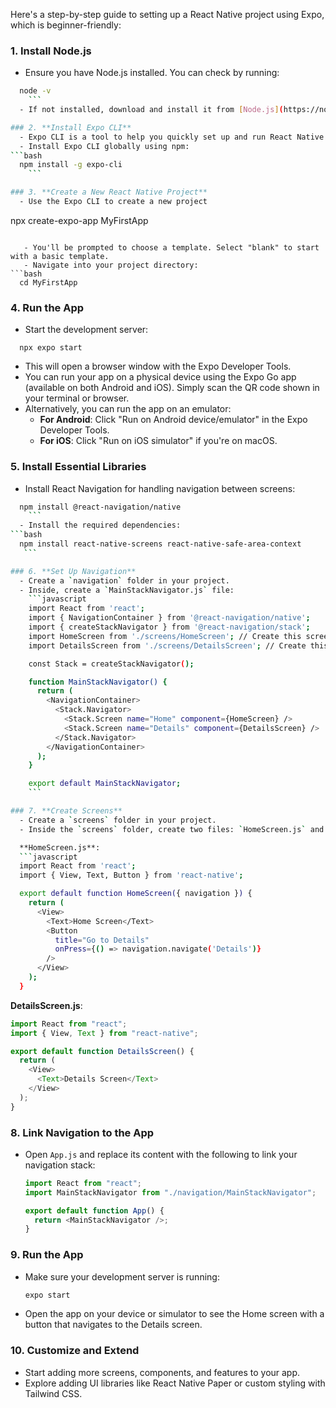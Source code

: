 Here's a step-by-step guide to setting up a React Native project using Expo, which is beginner-friendly:

### 1. **Install Node.js**

- Ensure you have Node.js installed. You can check by running:

````bash
  node -v
    ```
  - If not installed, download and install it from [Node.js](https://nodejs.org/).

### 2. **Install Expo CLI**
  - Expo CLI is a tool to help you quickly set up and run React Native projects.
  - Install Expo CLI globally using npm:
```bash
  npm install -g expo-cli
    ```

### 3. **Create a New React Native Project**
  - Use the Expo CLI to create a new project
````

npx create-expo-app MyFirstApp

````

   - You'll be prompted to choose a template. Select "blank" to start with a basic template.
   - Navigate into your project directory:
```bash
  cd MyFirstApp
````

### 4. **Run the App**

- Start the development server:

```
  npx expo start
```

- This will open a browser window with the Expo Developer Tools.
- You can run your app on a physical device using the Expo Go app (available on both Android and iOS). Simply scan the QR code shown in your terminal or browser.
- Alternatively, you can run the app on an emulator:
  - **For Android**: Click "Run on Android device/emulator" in the Expo Developer Tools.
  - **For iOS**: Click "Run on iOS simulator" if you're on macOS.

### 5. **Install Essential Libraries**

- Install React Navigation for handling navigation between screens:

````bash
  npm install @react-navigation/native
    ```
  - Install the required dependencies:
```bash
  npm install react-native-screens react-native-safe-area-context
   ```

### 6. **Set Up Navigation**
  - Create a `navigation` folder in your project.
  - Inside, create a `MainStackNavigator.js` file:
    ```javascript
    import React from 'react';
    import { NavigationContainer } from '@react-navigation/native';
    import { createStackNavigator } from '@react-navigation/stack';
    import HomeScreen from './screens/HomeScreen'; // Create this screen in the next step
    import DetailsScreen from './screens/DetailsScreen'; // Create this screen in the next step

    const Stack = createStackNavigator();

    function MainStackNavigator() {
      return (
        <NavigationContainer>
          <Stack.Navigator>
            <Stack.Screen name="Home" component={HomeScreen} />
            <Stack.Screen name="Details" component={DetailsScreen} />
          </Stack.Navigator>
        </NavigationContainer>
      );
    }

    export default MainStackNavigator;
    ```

### 7. **Create Screens**
  - Create a `screens` folder in your project.
  - Inside the `screens` folder, create two files: `HomeScreen.js` and `DetailsScreen.js`.

  **HomeScreen.js**:
  ```javascript
  import React from 'react';
  import { View, Text, Button } from 'react-native';

  export default function HomeScreen({ navigation }) {
    return (
      <View>
        <Text>Home Screen</Text>
        <Button
          title="Go to Details"
          onPress={() => navigation.navigate('Details')}
        />
      </View>
    );
  }
````

**DetailsScreen.js**:

```javascript
import React from "react";
import { View, Text } from "react-native";

export default function DetailsScreen() {
  return (
    <View>
      <Text>Details Screen</Text>
    </View>
  );
}
```

### 8. **Link Navigation to the App**

- Open `App.js` and replace its content with the following to link your navigation stack:

  ```javascript
  import React from "react";
  import MainStackNavigator from "./navigation/MainStackNavigator";

  export default function App() {
    return <MainStackNavigator />;
  }
  ```

### 9. **Run the App**

- Make sure your development server is running:
  ```bash
  expo start
  ```
- Open the app on your device or simulator to see the Home screen with a button that navigates to the Details screen.

### 10. **Customize and Extend**

- Start adding more screens, components, and features to your app.
- Explore adding UI libraries like React Native Paper or custom styling with Tailwind CSS.
